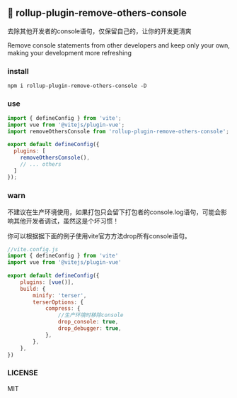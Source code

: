 ## 🚀 rollup-plugin-remove-others-console

去除其他开发者的console语句，仅保留自己的，让你的开发更清爽

Remove console statements from other developers and keep only your own, making your development more refreshing

### install
```
npm i rollup-plugin-remove-others-console -D
```
### use

```js
import { defineConfig } from 'vite';
import vue from '@vitejs/plugin-vue';
import removeOthersConsole from 'rollup-plugin-remove-others-console';

export default defineConfig({
  plugins: [
    removeOthersConsole(),
    // ... others
  ]
});
```
### warn
不建议在生产环境使用，如果打包只会留下打包者的console.log语句，可能会影响其他开发者调试，虽然这是个坏习惯！

你可以根据据下面的例子使用vite官方方法drop所有console语句。

```js
//vite.config.js
import { defineConfig } from 'vite'
import vue from '@vitejs/plugin-vue'
 
export default defineConfig({
    plugins: [vue()],
    build: {
        minify: 'terser',
        terserOptions: {
            compress: {
                //生产环境时移除console
                drop_console: true,
                drop_debugger: true,
            },
        },
    },
})
```

### LICENSE
MIT
